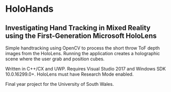 # HoloHands
## Investigating Hand Tracking in Mixed Reality using the First-Generation Microsoft HoloLens

Simple handtracking using OpenCV to process the short throw ToF depth images from the HoloLens.
Running the application creates a holographic scene where the user grab and position cubes.

Written in C++/CX and UWP.
Requires Visual Studio 2017 and Windows SDK 10.0.16299.0+.
HoloLens must have Research Mode enabled.

Final year project for the University of South Wales.
